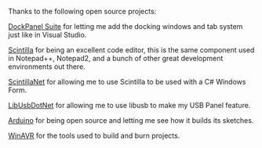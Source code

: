 Thanks to the following open source projects:

[DockPanel Suite](http://dockpanelsuite.sourceforge.net/) for letting me add the docking windows and tab system just like in Visual Studio.

[Scintilla](http://www.scintilla.org/) for being an excellent code editor, this is the same component used in Notepad++, Notepad2, and a bunch of other great development environments out there.

[ScintillaNet](http://www.codeplex.com/ScintillaNET) for allowing me to use Scintilla to be used with a C# Windows Form.

[LibUsbDotNet](http://sourceforge.net/projects/libusbdotnet/) for allowing me to use libusb to make my USB Panel feature.

[Arduino](http://www.arduino.cc/) for being open source and letting me see how it builds its sketches.

[WinAVR](http://winavr.sourceforge.net/) for the tools used to build and burn projects.
